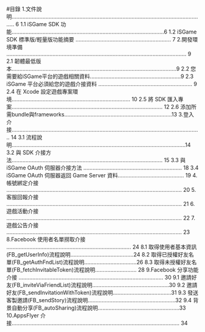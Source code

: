 #目錄
1.文件說明.............................................................................................................................. 6 1.1 iSGame SDK 功能...................................................................................................6 1.2 iSGame SDK 標準版/輕量版功能摘要 .............................................................. 7
2.開發環境準備 ..................................................................................................................... 9 2.1 韌體最低版本...........................................................................................................9 2.2 您需要給iSGame平台的遊戲相關資料...........................................................9 2.3 iSGame 平台必須給您的遊戲介接資料 ............................................................. 9 2.4 在 Xcode 設定遊戲專案環境............................................................................. 10 2.5 將 SDK 匯入專案.................................................................................................. 12 2.6 添加所需bundle與frameworks......................................................................13
3.登入介接........................................................................................................................... 14 3.1 流程說明.................................................................................................................14 3.2 與 SDK 介接方法.................................................................................................. 15 3.3 與 iSGame OAuth 伺服器介接方法 ................................................................ 18 3.4 iSGame OAuth 伺服器返回 Game Server 資料........................................... 19
4.帳號綁定介接 .................................................................................................................. 20 5.客服回報介接 .................................................................................................................. 21 6.遊戲活動介接 .................................................................................................................. 22 7.遊戲公告介接 .................................................................................................................. 23 8.Facebook 使用者名單撈取介接 ................................................................................. 24
8.1 取得使用者基本資訊(FB_getUserInfo)流程說明.........................................24 8.2 取得已授權好友名單(FB_getAuthFndList)流程說明..................................26 8.3 取得未授權好友名單(FB_fetchInvitableToken)流程說明........................... 28
9.Facebook 分享功能介接 .............................................................................................. 30 9.1 邀請好友(FB_inviteViaFriendList)流程說明..................................................30 9.2 邀請好友(FB_sendInvitationWithToken)流程說明......................................31 9.3 發送客製邀請(FB_sendStory)流程說明.........................................................32 9.4 背景自動分享(FB_autoSharing)流程說明.....................................................33
10.AppsFlyer 介接............................................................................................................. 34
